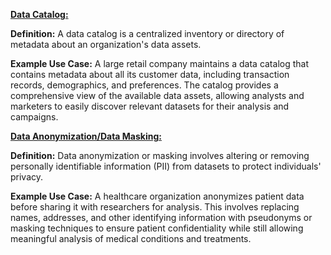 <ins>**Data Catalog:**</ins>

**Definition:** A data catalog is a centralized inventory or directory of metadata about an organization's data assets.

**Example Use Case:** A large retail company maintains a data catalog that contains metadata about all its customer data, including transaction records, demographics, and preferences. The catalog provides a comprehensive view of the available data assets, allowing analysts and marketers to easily discover relevant datasets for their analysis and campaigns.

<ins>**Data Anonymization/Data Masking:**</ins>

**Definition:** Data anonymization or masking involves altering or removing personally identifiable information (PII) from datasets to protect individuals' privacy.

**Example Use Case:** A healthcare organization anonymizes patient data before sharing it with researchers for analysis. This involves replacing names, addresses, and other identifying information with pseudonyms or masking techniques to ensure patient confidentiality while still allowing meaningful analysis of medical conditions and treatments.
